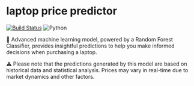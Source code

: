 # laptop price predictor

[![Build Status](https://travis-ci.org/swapagarwal/JARVIS-on-Messenger.svg?branch=master)](https://travis-ci.org/swapagarwal/JARVIS-on-Messenger)
![Python](https://img.shields.io/badge/python-3.8.3-blue.svg)


🎯 Advanced machine learning model, powered by a Random Forest Classifier, provides insightful predictions to help you make informed decisions when purchasing a laptop.

⚠️ Please note that the predictions generated by this model are based on historical data and statistical analysis. Prices may vary in real-time due to market dynamics and other factors.
